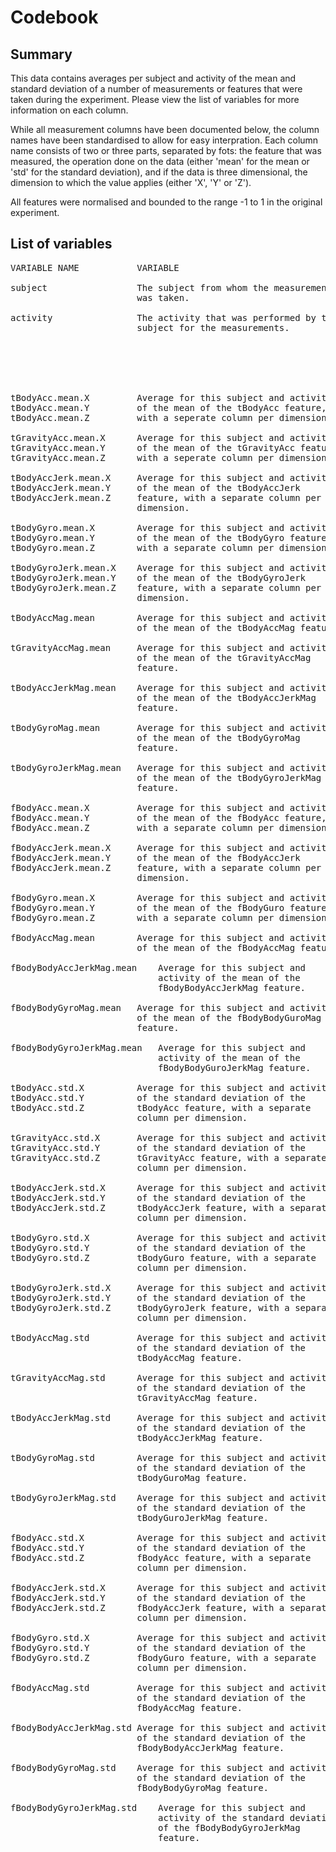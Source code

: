# Codebook

## Summary

This data contains averages per subject and activity of the mean and standard 
deviation of a number of measurements or features that were taken during the 
experiment. Please view the list of variables for more information on each column.

While all measurement columns have been documented below, the column names have 
been standardised to allow for easy interpration. Each column name consists of two 
or three parts, separated by fots: the feature that was measured, the operation 
done on the data (either 'mean' for the mean or 'std' for the standard deviation), 
and if the data is three dimensional, the dimension to which the value applies 
(either 'X', 'Y' or 'Z').

All features were normalised and bounded to the range -1 to 1 in the original 
experiment.

## List of variables

<pre>
VARIABLE NAME           VARIABLE                                VALUES/EXPLANATION

subject                 The subject from whom the measurement   numeric, range 1 to 30
                        was taken.

activity                The activity that was performed by the  factor with levels:
                        subject for the measurements.           1: walking
                                                                2: walking upstairs
                                                                3: walking downstairs
                                                                4: sitting
                                                                5: standing
                                                                6: laying

tBodyAcc.mean.X         Average for this subject and activity   numeric, range -1 to 1
tBodyAcc.mean.Y         of the mean of the tBodyAcc feature,
tBodyAcc.mean.Z         with a seperate column per dimension.

tGravityAcc.mean.X      Average for this subject and activity   numeric, range -1 to 1
tGravityAcc.mean.Y      of the mean of the tGravityAcc feature,
tGravityAcc.mean.Z      with a seperate column per dimension.

tBodyAccJerk.mean.X     Average for this subject and activity   numeric, range -1 to 1
tBodyAccJerk.mean.Y     of the mean of the tBodyAccJerk
tBodyAccJerk.mean.Z     feature, with a separate column per
                        dimension.
                        
tBodyGyro.mean.X        Average for this subject and activity   numeric, range -1 to 1
tBodyGyro.mean.Y        of the mean of the tBodyGyro feature,
tBodyGyro.mean.Z        with a separate column per dimension.

tBodyGyroJerk.mean.X    Average for this subject and activity   numeric, range -1 to 1
tBodyGyroJerk.mean.Y    of the mean of the tBodyGyroJerk
tBodyGyroJerk.mean.Z    feature, with a separate column per
                        dimension.

tBodyAccMag.mean        Average for this subject and activity   numeric, range -1 to 1
                        of the mean of the tBodyAccMag feature.

tGravityAccMag.mean     Average for this subject and activity   numeric, range -1 to 1
                        of the mean of the tGravityAccMag
                        feature.
                        
tBodyAccJerkMag.mean    Average for this subject and activity   numeric, range -1 to 1
                        of the mean of the tBodyAccJerkMag
                        feature.
                        
tBodyGyroMag.mean       Average for this subject and activity   numeric, range -1 to 1
                        of the mean of the tBodyGyroMag 
                        feature.
                        
tBodyGyroJerkMag.mean   Average for this subject and activity   numeric, range -1 to 1
                        of the mean of the tBodyGyroJerkMag
                        feature.
                        
fBodyAcc.mean.X         Average for this subject and activity   numeric, range -1 to 1
fBodyAcc.mean.Y         of the mean of the fBodyAcc feature,
fBodyAcc.mean.Z         with a separate column per dimension.

fBodyAccJerk.mean.X     Average for this subject and activity   numeric, range -1 to 1
fBodyAccJerk.mean.Y     of the mean of the fBodyAccJerk
fBodyAccJerk.mean.Z     feature, with a separate column per
                        dimension.
                        
fBodyGyro.mean.X        Average for this subject and activity   numeric, range -1 to 1
fBodyGyro.mean.Y        of the mean of the fBodyGuro feature,   
fBodyGyro.mean.Z        with a separate column per dimension.

fBodyAccMag.mean        Average for this subject and activity   numeric, range -1 to 1
                        of the mean of the fBodyAccMag feature.

fBodyBodyAccJerkMag.mean    Average for this subject and        numeric, range -1 to 1
                            activity of the mean of the
                            fBodyBodyAccJerkMag feature.

fBodyBodyGyroMag.mean   Average for this subject and activity   numeric, range -1 to 1
                        of the mean of the fBodyBodyGuroMag
                        feature.
                        
fBodyBodyGyroJerkMag.mean   Average for this subject and        numeric, range -1 to 1
                            activity of the mean of the
                            fBodyBodyGuroJerkMag feature.

tBodyAcc.std.X          Average for this subject and activity   numeric, range -1 to 1
tBodyAcc.std.Y          of the standard deviation of the
tBodyAcc.std.Z          tBodyAcc feature, with a separate
                        column per dimension.
                        
tGravityAcc.std.X       Average for this subject and activity   numeric, range -1 to 1
tGravityAcc.std.Y       of the standard deviation of the
tGravityAcc.std.Z       tGravityAcc feature, with a separate
                        column per dimension.
                        
tBodyAccJerk.std.X      Average for this subject and activity   numeric, range -1 to 1
tBodyAccJerk.std.Y      of the standard deviation of the
tBodyAccJerk.std.Z      tBodyAccJerk feature, with a separate
                        column per dimension.

tBodyGyro.std.X         Average for this subject and activity   numeric, range -1 to 1
tBodyGyro.std.Y         of the standard deviation of the
tBodyGyro.std.Z         tBodyGuro feature, with a separate
                        column per dimension.

tBodyGyroJerk.std.X     Average for this subject and activity   numeric, range -1 to 1
tBodyGyroJerk.std.Y     of the standard deviation of the
tBodyGyroJerk.std.Z     tBodyGyroJerk feature, with a separate
                        column per dimension.

tBodyAccMag.std         Average for this subject and activity   numeric, range -1 to 1
                        of the standard deviation of the
                        tBodyAccMag feature.
                        
tGravityAccMag.std      Average for this subject and activity   numeric, range -1 to 1
                        of the standard deviation of the
                        tGravityAccMag feature.
                        
tBodyAccJerkMag.std     Average for this subject and activity   numeric, range -1 to 1
                        of the standard deviation of the
                        tBodyAccJerkMag feature.
                        
tBodyGyroMag.std        Average for this subject and activity   numeric, range -1 to 1
                        of the standard deviation of the
                        tBodyGuroMag feature.
                        
tBodyGyroJerkMag.std    Average for this subject and activity   numeric, range -1 to 1
                        of the standard deviation of the
                        tBodyGuroJerkMag feature.

fBodyAcc.std.X          Average for this subject and activity   numeric, range -1 to 1
fBodyAcc.std.Y          of the standard deviation of the
fBodyAcc.std.Z          fBodyAcc feature, with a separate
                        column per dimension.
                        
fBodyAccJerk.std.X      Average for this subject and activity   numeric, range -1 to 1
fBodyAccJerk.std.Y      of the standard deviation of the
fBodyAccJerk.std.Z      fBodyAccJerk feature, with a separate
                        column per dimension.

fBodyGyro.std.X         Average for this subject and activity   numeric, range -1 to 1
fBodyGyro.std.Y         of the standard deviation of the
fBodyGyro.std.Z         fBodyGuro feature, with a separate
                        column per dimension.

fBodyAccMag.std         Average for this subject and activity   numeric, range -1 to 1
                        of the standard deviation of the
                        fBodyAccMag feature.
                        
fBodyBodyAccJerkMag.std Average for this subject and activity   numeric, range -1 to 1
                        of the standard deviation of the
                        fBodyBodyAccJerkMag feature.
                        
fBodyBodyGyroMag.std    Average for this subject and activity   numeric, range -1 to 1
                        of the standard deviation of the
                        fBodyBodyGyroMag feature.
                        
fBodyBodyGyroJerkMag.std    Average for this subject and        numeric, range -1 to 1
                            activity of the standard deviation
                            of the fBodyBodyGyroJerkMag
                            feature.
</pre>                            
